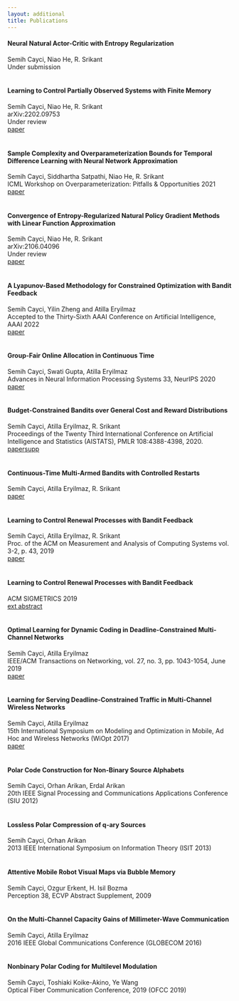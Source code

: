 ```yaml
---
layout: additional
title: Publications
---
```


#### Neural Natural Actor-Critic with Entropy Regularization<br>
Semih Cayci, Niao He, R. Srikant<br>
Under submission<br><br>

#### Learning to Control Partially Observed Systems with Finite Memory<br>
Semih Cayci, Niao He, R. Srikant<br>
arXiv:2202.09753<br>
Under review<br>
[paper](https://arxiv.org/abs/2202.09753)<br><br>

#### Sample Complexity and Overparameterization Bounds for Temporal Difference Learning with Neural Network Approximation<br>
Semih Cayci, Siddhartha Satpathi, Niao He, R. Srikant<br>
ICML Workshop on Overparameterization: Pitfalls & Opportunities 2021<br>
[paper](https://arxiv.org/pdf/2103.01391.pdf)<br><br>

#### Convergence of Entropy-Regularized Natural Policy Gradient Methods with Linear Function Approximation<br>
Semih Cayci, Niao He, R. Srikant<br>
arXiv:2106.04096<br>
Under review<br>
[paper](https://arxiv.org/abs/2106.04096)<br><br>

#### A Lyapunov-Based Methodology for Constrained Optimization with Bandit Feedback<br>
Semih Cayci, Yilin Zheng and Atilla Eryilmaz<br>
Accepted to the Thirty-Sixth AAAI Conference on Artificial Intelligence, AAAI 2022<br>
[paper](https://arxiv.org/pdf/2106.05165.pdf)<br><br>

#### Group-Fair Online Allocation in Continuous Time<br>
Semih Cayci, Swati Gupta, Atilla Eryilmaz<br>
Advances in Neural Information Processing Systems 33, NeurIPS 2020<br>
[paper](https://proceedings.neurips.cc/paper/2020/file/9ec0cfdc84044494e10582436e013e64-Paper.pdf)<br><br>

#### Budget-Constrained Bandits over General Cost and Reward Distributions<br>
Semih Cayci, Atilla Eryilmaz, R. Srikant<br>
Proceedings of the Twenty Third International Conference on Artificial Intelligence and Statistics (AISTATS), PMLR 108:4388-4398, 2020.<br>
[paper](http://proceedings.mlr.press/v108/cayci20a/cayci20a.pdf)[supp](http://proceedings.mlr.press/v108/cayci20a/cayci20a-supp.pdf)<br><br>

#### Continuous-Time Multi-Armed Bandits with Controlled Restarts<br>
Semih Cayci, Atilla Eryilmaz, R. Srikant<br>
[paper](https://arxiv.org/pdf/2007.00081.pdf)<br><br>

#### Learning to Control Renewal Processes with Bandit Feedback<br>
Semih Cayci, Atilla Eryilmaz, R. Srikant<br>
Proc. of the ACM on Measurement and Analysis of Computing Systems vol. 3-2, p. 43, 2019<br>
[paper](https://dl.acm.org/doi/pdf/10.1145/3341617.3326158)<br><br>

#### Learning to Control Renewal Processes with Bandit Feedback<br>
ACM SIGMETRICS 2019<br>
[ext abstract](https://dl.acm.org/doi/abs/10.1145/3309697.3331515)<br><br>

#### Optimal Learning for Dynamic Coding in Deadline-Constrained Multi-Channel Networks<br>
Semih Cayci, Atilla Eryilmaz<br>
IEEE/ACM Transactions on Networking, vol. 27, no. 3, pp. 1043-1054, June 2019<br>
[paper](https://arxiv.org/abs/1811.10829)<br><br>

#### Learning for Serving Deadline-Constrained Traffic in Multi-Channel Wireless Networks<br>
Semih Cayci, Atilla Eryilmaz<br>
15th International Symposium on Modeling and Optimization in Mobile, Ad Hoc and Wireless Networks (WiOpt 2017)<br>
[paper](http://dl.ifip.org/db/conf/wiopt/wiopt2017/1570330335.pdf)<br><br>

#### Polar Code Construction for Non-Binary Source Alphabets<br>
Semih Cayci, Orhan Arikan, Erdal Arikan<br>
20th IEEE Signal Processing and Communications Applications Conference (SIU 2012)<br><br>

#### Lossless Polar Compression of q-ary Sources<br>
Semih Cayci, Orhan Arikan<br>
2013 IEEE International Symposium on Information Theory (ISIT 2013)<br><br>

#### Attentive Mobile Robot Visual Maps via Bubble Memory<br>
Semih Cayci, Ozgur Erkent, H. Isil Bozma<br>
Perception 38, ECVP Abstract Supplement, 2009<br><br>

#### On the Multi-Channel Capacity Gains of Millimeter-Wave Communication<br>
Semih Cayci, Atilla Eryilmaz<br>
2016 IEEE Global Communications Conference (GLOBECOM 2016)<br><br>

#### Nonbinary Polar Coding for Multilevel Modulation<br>
Semih Cayci, Toshiaki Koike-Akino, Ye Wang<br>
Optical Fiber Communication Conference, 2019 (OFCC 2019)<br><br>
